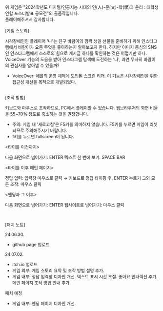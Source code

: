 위 게임은 "2024학년도 디지털/인공지능 시대의 인(人)-문(文)-학(學)과 윤리 : 대학생 연합 포스터발표 공모전"의 출품작입니다. <br>
플레이해주셔서 감사합니다.
<br>
<br>
[게임 스토리]

  시각장애인인 플레이어 '나'는 친구 바람이의 깜짝 생일 선물을 준비하기 위해 인스타그램에서 바람이가 요즘 무엇을 좋아하는지 알아보고자 한다. 하지만 이미지 중심의 SNS인 인스타그램에서 스스로의 힘으로 게시글 하나를 확인하는 것은 어렵기만 하다. VoiceOver 기능의 도움을 받아 인스타그램 탐색에 도전하는 '나', 과연 무사히 바람이의 관심사를 알아낼 수 있을까?
- VoiceOver: 애플의 운영 체제에 도입된 스크린 리더. 이 기능은 시각장애인을 위한 접근성 개선을 목적으로 개발되었다.
<br>
[조작 방법]


키보드와 마우스로 조작하므로, PC에서 플레이할 수 있습니다.
웹브라우저의  화면 비율을 55~70% 정도로 축소하는 것을 권장합니다.

- 주의: 게임 내 '새로고침'은 F5키를 의미하지 않습니다. F5키를 누르면 게임이 리셋되므로 주의해주시기 바랍니다.
- f키를 누르면 fullscreen이 됩니다.

<타이틀 이전까지>


다음 화면으로 넘어가기: ENTER
텍스트 한 번에 보기: SPACE BAR

<타이틀 이후 메인 페이지>


정답 입력: 입력창 마우스로 클릭 → 키보드로 정답 타이핑 후, ENTER 누르기
그외 모든 조작: 마우스 클릭

<엔딩과 그 이후>


다음 화면으로 넘어가기: ENTER
웹사이트로 넘어가기: 마우스 클릭

<br>

[패치 노트]

24.06.30. 
- github page 업로드

24.07.02. 
- itch.io 업로드
- 게임 외부: 게임 스토리 요약 및 조작 방법 설명 추가. 
- 게임 내부: 정답 입력창 디자인 개선. 텍스트 표시 시간 조절. 좋아요 인터렉션 추가. 메인 페이지 조작 방법 안내 추가.

패치 ​예정
- 게임 내부: 엔딩 페이지 디자인 개선.
